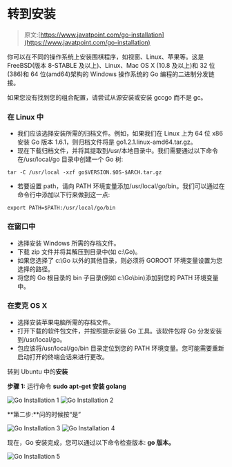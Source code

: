# 转到安装

> 原文:[https://www.javatpoint.com/go-installation](https://www.javatpoint.com/go-installation)

你可以在不同的操作系统上安装围棋程序，如视窗、Linux、苹果等。这是 FreeBSD(版本 8-STABLE 及以上)、Linux、Mac OS X (10.8 及以上)和 32 位(386)和 64 位(amd64)架构的 Windows 操作系统的 Go 编程的二进制分发链接。

如果您没有找到您的组合配置，请尝试从源安装或安装 gccgo 而不是 gc。

### 在 Linux 中

*   我们应该选择安装所需的归档文件。例如，如果我们在 Linux 上为 64 位 x86 安装 Go 版本 1.6.1，则归档文件将是 go1.2.1.linux-amd64.tar.gz。
*   现在下载归档文件，并将其提取到/usr/本地目录中。我们需要通过以下命令在/usr/local/go 目录中创建一个 Go 树:

```
tar -C /usr/local -xzf go$VERSION.$OS-$ARCH.tar.gz

```

*   若要设置 path，请向 PATH 环境变量添加/usr/local/go/bin。我们可以通过在命令行中添加以下行来做到这一点:

```
export PATH=$PATH:/usr/local/go/bin

```

### 在窗口中

*   选择安装 Windows 所需的存档文件。
*   下载 zip 文件并将其解压到目录中(如 c:\Go)。
*   如果您选择了 c:\Go 以外的其他目录，则必须将 GOROOT 环境变量设置为您选择的路径。
*   将您的 Go 根目录的 bin 子目录(例如 c:\Go\bin)添加到您的 PATH 环境变量中。

### 在麦克 OS X

*   选择安装苹果电脑所需的存档文件。
*   打开下载的软件包文件，并按照提示安装 Go 工具。该软件包将 Go 分发安装到/usr/local/go。
*   包应该将/usr/local/go/bin 目录定位到您的 PATH 环境变量。您可能需要重新启动打开的终端会话来进行更改。

转到 Ubuntu 中的**安装**

**步骤 1:** 运行命令 **sudo apt-get 安装 golang**

![Go Installation 1](../Images/23f3b811792169ddf1d3304180cd32a2.png)
![Go Installation 2](../Images/fab2d49e3aadc513c5c344011364a3a5.png)

**第二步:**问的时候按“是”

![Go Installation 3](../Images/c436ecb5f689217bb8ddc2d5e172f2a3.png)
![Go Installation 4](../Images/c1e0f8d51b53b6aaa15522311ad8d947.png)

现在，Go 安装完成，您可以通过以下命令检查版本: **go 版本。**

![Go Installation 5](../Images/e80291452d66c9cfe4f433472996b451.png)